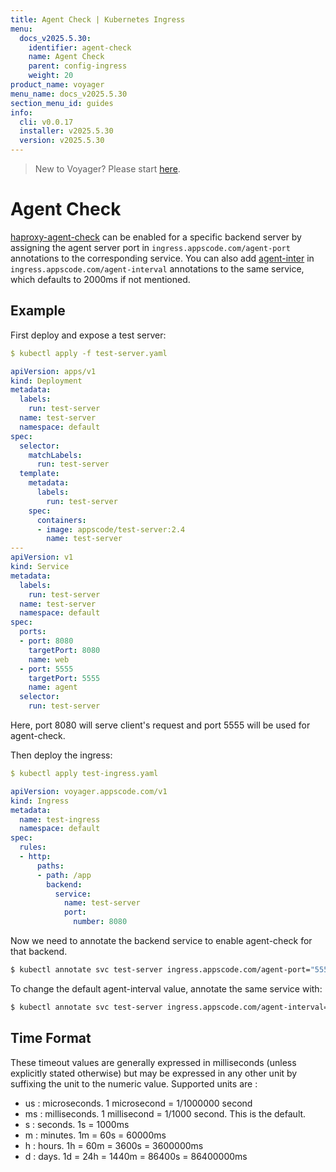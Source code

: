 ```yaml
---
title: Agent Check | Kubernetes Ingress
menu:
  docs_v2025.5.30:
    identifier: agent-check
    name: Agent Check
    parent: config-ingress
    weight: 20
product_name: voyager
menu_name: docs_v2025.5.30
section_menu_id: guides
info:
  cli: v0.0.17
  installer: v2025.5.30
  version: v2025.5.30
---
```


> New to Voyager? Please start [here](/docs/v2025.5.30/concepts/overview).

# Agent Check

[haproxy-agent-check](http://cbonte.github.io/haproxy-dconv/1.8/configuration.html#5.2-agent-check) can be enabled for a specific backend server by assigning the agent server port in `ingress.appscode.com/agent-port` annotations to the corresponding service. You can also add [agent-inter](http://cbonte.github.io/haproxy-dconv/1.8/configuration.html#agent-inter) in `ingress.appscode.com/agent-interval` annotations to the same service, which defaults to 2000ms if not mentioned.

## Example

First deploy and expose a test server:

```yaml
$ kubectl apply -f test-server.yaml

apiVersion: apps/v1
kind: Deployment
metadata:
  labels:
    run: test-server
  name: test-server
  namespace: default
spec:
  selector:
    matchLabels:
      run: test-server
  template:
    metadata:
      labels:
        run: test-server
    spec:
      containers:
      - image: appscode/test-server:2.4
        name: test-server
---
apiVersion: v1
kind: Service
metadata:
  labels:
    run: test-server
  name: test-server
  namespace: default
spec:
  ports:
  - port: 8080
    targetPort: 8080
    name: web
  - port: 5555
    targetPort: 5555
    name: agent
  selector:
    run: test-server
```

Here, port 8080 will serve client's request and port 5555 will be used for agent-check.

Then deploy the ingress:

```yaml
$ kubectl apply test-ingress.yaml

apiVersion: voyager.appscode.com/v1
kind: Ingress
metadata:
  name: test-ingress
  namespace: default
spec:
  rules:
  - http:
      paths:
      - path: /app
        backend:
          service:
            name: test-server
            port:
              number: 8080
```

Now we need to annotate the backend service to enable agent-check for that backend.

```bash
$ kubectl annotate svc test-server ingress.appscode.com/agent-port="5555"
```

To change the default agent-interval value, annotate the same service with:
```bash
$ kubectl annotate svc test-server ingress.appscode.com/agent-interval="3s"
```

## Time Format

These timeout values are generally expressed in milliseconds (unless explicitly stated
otherwise) but may be expressed in any other unit by suffixing the unit to the
numeric value. Supported units are :

- us : microseconds. 1 microsecond = 1/1000000 second
- ms : milliseconds. 1 millisecond = 1/1000 second. This is the default.
- s  : seconds. 1s = 1000ms
- m  : minutes. 1m = 60s = 60000ms
- h  : hours.   1h = 60m = 3600s = 3600000ms
- d  : days.    1d = 24h = 1440m = 86400s = 86400000ms
